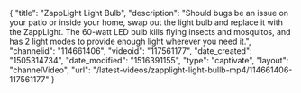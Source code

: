 {
    "title": "ZappLight Light Bulb",
    "description": "Should bugs be an issue on your patio or inside your home, swap out the light bulb and replace it with the ZappLight. The 60-watt LED bulb kills flying insects and mosquitos, and has 2 light modes to provide enough light wherever you need it.",
    "channelid": "114661406",
    "videoid": "117561177",
    "date_created": "1505314734",
    "date_modified": "1516391155",
    "type": "captivate",
    "layout": "channelVideo",
    "url": "\/latest-videos\/zapplight-light-bullb-mp4\/114661406-117561177"
}